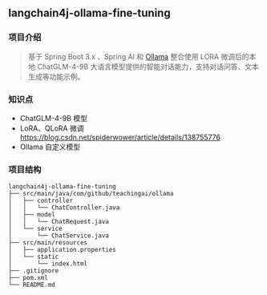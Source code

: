 ## langchain4j-ollama-fine-tuning

### 项目介绍

> 基于 Spring Boot 3.x 、Spring AI 和 [Ollama](https://ollama.com/) 整合使用 LORA 微调后的本地 ChatGLM-4-9B 大语言模型提供的智能对话能力，支持对话问答、文本生成等功能示例。


### 知识点 

- ChatGLM-4-9B 模型
- LoRA、QLoRA 微调
  https://blog.csdn.net/spiderwower/article/details/138755776
- Ollama 自定义模型

### 项目结构

```
langchain4j-ollama-fine-tuning
├── src/main/java/com/github/teachingai/ollama
│   ├── controller
│   │   └── ChatController.java
│   ├── model
│   │   └── ChatRequest.java
│   └── service
│       └── ChatService.java
├── src/main/resources
│   ├── application.properties
│   └── static
│       └── index.html
├── .gitignore
├── pom.xml
└── README.md
```




